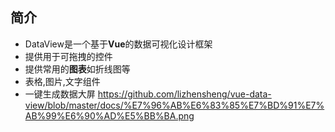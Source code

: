 
## 简介

* DataView是一个基于**Vue**的数据可视化设计框架
* 提供用于可拖拽的控件
* 提供常用的**图表**如折线图等
* 表格,图片,文字组件
* 一键生成数据大屏
https://github.com/lizhensheng/vue-data-view/blob/master/docs/%E7%96%AB%E6%83%85%E7%BD%91%E7%AB%99%E6%90%AD%E5%BB%BA.png
